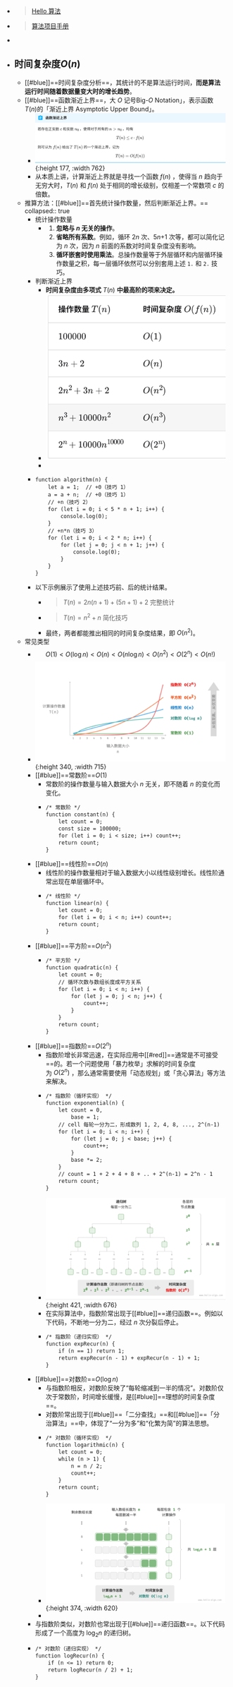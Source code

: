 - > [Hello 算法 ](https://www.hello-algo.com/)
- > [算法项目手册](https://labuladong.github.io/zgnb/)
-
- ## 时间复杂度$O(n)$
	- [[#blue]]==时间复杂度分析==，其统计的不是算法运行时间，**而是算法运行时间随着数据量变大时的增长趋势**。
	- [[#blue]]==函数渐近上界==，大 $O$ 记号Big-$O$ Notation」，表示函数 $T(n)$的「渐近上界 Asymptotic Upper Bound」。
		- ![image.png](../assets/image_1683716969907_0.png){:height 177, :width 762}
		- 从本质上讲，计算渐近上界就是寻找一个函数 $f(n)$ ，使得当 $n$ 趋向于无穷大时，$T(n)$ 和 $f(n)$ 处于相同的增长级别，仅相差一个常数项 $c$ 的倍数。
	- 推算方法：[[#blue]]==首先统计操作数量，然后判断渐近上界。==
	  collapsed:: true
		- 统计操作数量
			- 1.  **忽略与 $n$ 无关的操作**。
			  2. **省略所有系数**。例如，循环 2$n$ 次、5$n$+1 次等，都可以简化记为 $n$ 次，因为 $n$ 前面的系数对时间复杂度没有影响。
			  3. **循环嵌套时使用乘法**。总操作数量等于外层循环和内层循环操作数量之积，每一层循环依然可以分别套用上述 `1.` 和 `2.` 技巧。
		- 判断渐近上界
			- **时间复杂度由多项式** $T(n)$ **中最高阶的项来决定。**
			- ![image.png](../assets/image_1683719254452_0.png)
			-
		- ```
		  function algorithm(n) {
		      let a = 1;  // +0（技巧 1）
		      a = a + n;  // +0（技巧 1）
		      // +n（技巧 2）
		      for (let i = 0; i < 5 * n + 1; i++) {
		          console.log(0);
		      }
		      // +n*n（技巧 3）
		      for (let i = 0; i < 2 * n; i++) {
		          for (let j = 0; j < n + 1; j++) {
		              console.log(0);
		          }
		      }
		  }
		  
		  ```
		- 以下示例展示了使用上述技巧前、后的统计结果。
			- > $T(n)=2n(n+1)+(5n+1)+2$                   完整统计
			- > $T(n)=n^2+n$                                                       简化技巧
			- 最终，两者都能推出相同的时间复杂度结果，即 $O(n^2)$。
	- 常见类型
		- $$O(1)<O(\log{n})<O(n)<O(n \log{n})<O(n^2)<O(2^n)<O(n!)$$
		- ![image.png](../assets/image_1683726104123_0.png){:height 340, :width 715}
		- [[#blue]]==常数阶==$O(1)$
			- 常数阶的操作数量与输入数据大小 $n$ 无关，即不随着 $n$ 的变化而变化。
			- ```
			  /* 常数阶 */
			  function constant(n) {
			      let count = 0;
			      const size = 100000;
			      for (let i = 0; i < size; i++) count++;
			      return count;
			  }
			  ```
		- [[#blue]]==线性阶==$O(n)$
			- 线性阶的操作数量相对于输入数据大小以线性级别增长。线性阶通常出现在单层循环中。
			- ```
			  /* 线性阶 */
			  function linear(n) {
			      let count = 0;
			      for (let i = 0; i < n; i++) count++;
			      return count;
			  }
			  ```
		- [[#blue]]==平方阶==$O(n^2)$
			- ```
			  /* 平方阶 */
			  function quadratic(n) {
			      let count = 0;
			      // 循环次数与数组长度成平方关系
			      for (let i = 0; i < n; i++) {
			          for (let j = 0; j < n; j++) {
			              count++;
			          }
			      }
			      return count;
			  }
			  ```
		- [[#blue]]==指数阶==$O(2^n)$
			- 指数阶增长非常迅速，在实际应用中[[#red]]==通常是不可接受==的。若一个问题使用「暴力枚举」求解的时间复杂度为 $O(2^n)$ ，那么通常需要使用「动态规划」或「贪心算法」等方法来解决。
			- ```
			  /* 指数阶（循环实现） */
			  function exponential(n) {
			      let count = 0,
			          base = 1;
			      // cell 每轮一分为二，形成数列 1, 2, 4, 8, ..., 2^(n-1)
			      for (let i = 0; i < n; i++) {
			          for (let j = 0; j < base; j++) {
			              count++;
			          }
			          base *= 2;
			      }
			      // count = 1 + 2 + 4 + 8 + .. + 2^(n-1) = 2^n - 1
			      return count;
			  }
			  ```
			- ![image.png](../assets/image_1683727242441_0.png){:height 421, :width 676}
			- 在实际算法中，指数阶常出现于[[#blue]]==递归函数==。例如以下代码，不断地一分为二，经过 $n$ 次分裂后停止。
			- ```
			  /* 指数阶（递归实现） */
			  function expRecur(n) {
			      if (n == 1) return 1;
			      return expRecur(n - 1) + expRecur(n - 1) + 1;
			  }
			  ```
		- [[#blue]]==对数阶==$O(\log{n})$
			- 与指数阶相反，对数阶反映了“每轮缩减到一半的情况”。对数阶仅次于常数阶，时间增长缓慢，是[[#blue]]==理想的时间复杂度==。
			- 对数阶常出现于[[#blue]]==「二分查找」==和[[#blue]]==「分治算法」==中，体现了“一分为多”和“化繁为简”的算法思想。
			- ```
			  /* 对数阶（循环实现） */
			  function logarithmic(n) {
			      let count = 0;
			      while (n > 1) {
			          n = n / 2;
			          count++;
			      }
			      return count;
			  }
			  ```
			- ![image.png](../assets/image_1683727910160_0.png){:height 374, :width 620}
			-
		- 与指数阶类似，对数阶也常出现于[[#blue]]==递归函数==。以下代码形成了一个高度为 $\log_2{n}$ 的递归树。
		- ```
		  /* 对数阶（递归实现） */
		  function logRecur(n) {
		      if (n <= 1) return 0;
		      return logRecur(n / 2) + 1;
		  }
		  ```